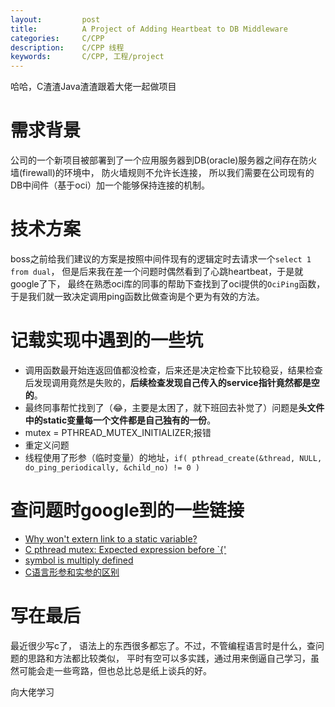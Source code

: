 ```yaml
---
layout:     	post
title:      	A Project of Adding Heartbeat to DB Middleware
categories: 	C/CPP
description:   	C/CPP 线程
keywords: 		C/CPP, 工程/project
---
```


哈哈，C渣渣Java渣渣跟着大佬一起做项目

# 需求背景

公司的一个新项目被部署到了一个应用服务器到DB(oracle)服务器之间存在防火墙(firewall)的环境中， 防火墙规则不允许长连接， 所以我们需要在公司现有的DB中间件（基于oci）加一个能够保持连接的机制。

# 技术方案

boss之前给我们建议的方案是按照中间件现有的逻辑定时去请求一个`select 1 from dual`， 但是后来我在差一个问题时偶然看到了心跳heartbeat，于是就google了下， 最终在熟悉oci库的同事的帮助下查找到了oci提供的`OciPing`函数，于是我们就一致决定调用ping函数比做查询是个更为有效的方法。

# 记载实现中遇到的一些坑

- 调用函数最开始连返回值都没检查，后来还是决定检查下比较稳妥，结果检查后发现调用竟然是失败的，**后续检查发现自己传入的service指针竟然都是空的**。
- 最终同事帮忙找到了（😂，主要是太困了，就下班回去补觉了）问题是**头文件中的static变量每一个文件都是自己独有的一份**。
- mutex = PTHREAD_MUTEX_INITIALIZER;报错
- 重定义问题
- 线程使用了形参（临时变量）的地址，`if( pthread_create(&thread, NULL, do_ping_periodically, &child_no) != 0 )`

# 查问题时google到的一些链接

- [Why won't extern link to a static variable?](https://stackoverflow.com/questions/2841762/why-wont-extern-link-to-a-static-variable)
- [C pthread mutex: Expected expression before `{'](https://stackoverflow.com/questions/17864095/c-pthread-mutex-expected-expression-before)
- [symbol is multiply defined](https://stackoverflow.com/questions/14870423/symbol-is-multiply-defined)
- [C语言形参和实参的区别](http://c.biancheng.net/view/1853.html)

# 写在最后

最近很少写c了， 语法上的东西很多都忘了。不过，不管编程语言时是什么，查问题的思路和方法都比较类似， 平时有空可以多实践，通过用来倒逼自己学习，虽然可能会走一些弯路，但也总比总是纸上谈兵的好。

向大佬学习


